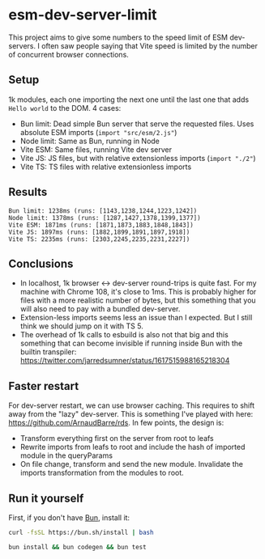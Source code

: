 # esm-dev-server-limit

This project aims to give some numbers to the speed limit of ESM dev-servers. I often saw people saying that Vite speed is limited by the number of concurrent browser connections.

## Setup

1k modules, each one importing the next one until the last one that adds `Hello world` to the DOM. 4 cases:

- Bun limit: Dead simple Bun server that serve the requested files. Uses absolute ESM imports (`import "src/esm/2.js"`)
- Node limit: Same as Bun, running in Node
- Vite ESM: Same files, running Vite dev server
- Vite JS: JS files, but with relative extensionless imports (`import "./2"`)
- Vite TS: TS files with relative extensionless imports

## Results

```
Bun limit: 1238ms (runs: [1143,1238,1244,1223,1242])
Node limit: 1378ms (runs: [1287,1427,1378,1399,1377])
Vite ESM: 1871ms (runs: [1871,1873,1883,1848,1843])
Vite JS: 1897ms (runs: [1882,1899,1891,1897,1918])
Vite TS: 2235ms (runs: [2303,2245,2235,2231,2227])
```

## Conclusions

- In localhost, 1k browser <-> dev-server round-trips is quite fast. For my machine with Chrome 108, it's close to 1ms. This is probably higher for files with a more realistic number of bytes, but this something that you will also need to pay with a bundled dev-server.
- Extension-less imports seems less an issue than I expected. But I still think we should jump on it with TS 5.
- The overhead of 1k calls to esbuild is also not that big and this something that can become invisible if running inside Bun with the builtin transpiler: https://twitter.com/jarredsumner/status/1617515988165218304

## Faster restart

For dev-server restart, we can use browser caching. This requires to shift away from the "lazy" dev-server. This is something I've played with here: https://github.com/ArnaudBarre/rds. In few points, the design is:

- Transform everything first on the server from root to leafs
- Rewrite imports from leafs to root and include the hash of imported module in the queryParams
- On file change, transform and send the new module. Invalidate the imports transformation from the modules to root.

## Run it yourself

First, if you don't have [Bun](https://bun.sh/), install it:

```bash
curl -fsSL https://bun.sh/install | bash
```

```bash
bun install && bun codegen && bun test
```
